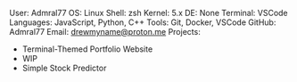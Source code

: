User: Admral77 OS: Linux
Shell: zsh Kernel: 5.x
DE: None Terminal: VSCode
Languages: JavaScript, Python, C++ Tools: Git, Docker, VSCode
GitHub: Admral77 Email: drewmyname@proton.me
Projects:
- Terminal-Themed Portfolio Website
- WIP
- Simple Stock Predictor
